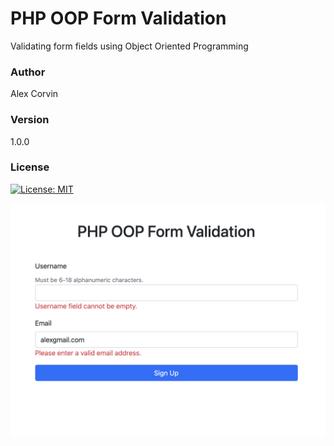 # PHP OOP Form Validation

Validating form fields using Object Oriented Programming

### Author
Alex Corvin

### Version 
1.0.0

### License
[![License: MIT](https://img.shields.io/badge/License-MIT-yellow.svg)](https://opensource.org/licenses/MIT)

![App image](images/php-oop-form-validation.png)
